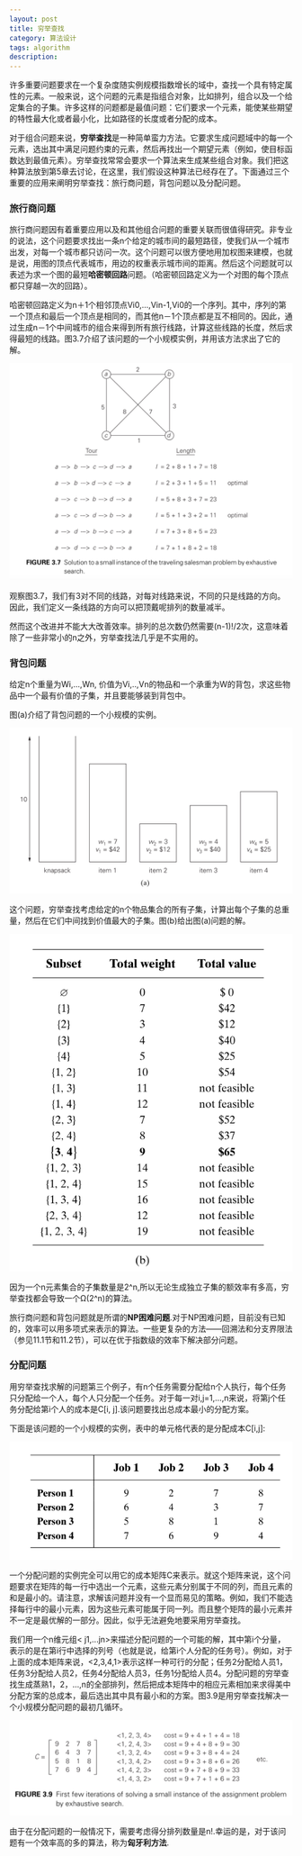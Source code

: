 ```yaml
---
layout: post
title: 穷举查找
category: 算法设计
tags: algorithm
description: 
---
```


许多重要问题要求在一个复杂度随实例规模指数增长的域中，查找一个具有特定属性的元素。一般来说，这个问题的元素是指组合对象，比如排列，组合以及一个给定集合的子集。许多这样的问题都是最值问题：它们要求一个元素，能使某些期望的特性最大化或者最小化，比如路径的长度或者分配的成本。

对于组合问题来说，**穷举查找**是一种简单蛮力方法。它要求生成问题域中的每一个元素，选出其中满足问题约束的元素，然后再找出一个期望元素（例如，使目标函数达到最值元素）。穷举查找常常会要求一个算法来生成某些组合对象。我们把这种算法放到第5章去讨论，在这里，我们假设这种算法已经存在了。下面通过三个重要的应用来阐明穷举查找：旅行商问题，背包问题以及分配问题。

### 旅行商问题

旅行商问题因有着重要应用以及和其他组合问题的重要关联而很值得研究。非专业的说法，这个问题要求找出一条n个给定的城市间的最短路径，使我们从一个城市出发，对每一个城市都只访问一次。这个问题可以很方便地用加权图来建模，也就是说，用图的顶点代表城市，用边的权重表示城市间的距离。然后这个问题就可以表述为求一个图的最短**哈密顿回路**问题。（哈密顿回路定义为一个对图的每个顶点都只穿越一次的回路）。

哈密顿回路定义为n＋1个相邻顶点Vi0,...,Vin-1,Vi0的一个序列。其中，序列的第一个顶点和最后一个顶点是相同的，而其他n－1个顶点都是互不相同的。因此，通过生成n－1个中间城市的组合来得到所有旅行线路，计算这些线路的长度，然后求得最短的线路。图3.7介绍了该问题的一个小规模实例，并用该方法求出了它的解。

![](https://github.com/arcticlion/reading-lists/blob/master/Introduction%20to%20the%20Design%20and%20Analysis%20of%20Algorithms/03%20Brute%20Force%20and%20Exhaustive%20Search/屏幕截图%202014-12-02%2017.06.24.png)

观察图3.7，我们有3对不同的线路，对每对线路来说，不同的只是线路的方向。因此，我们定义一条线路的方向可以把顶戴呢排列的数量减半。

然而这个改进并不能大大改善效率。排列的总次数仍然需要(n-1)!/2次，这意味着除了一些非常小的n之外，穷举查找法几乎是不实用的。

### 背包问题

给定n个重量为Wi,...,Wn, 价值为Vi,..,Vn的物品和一个承重为W的背包，求这些物品中一个最有价值的子集，并且要能够装到背包中。

图(a)介绍了背包问题的一个小规模的实例。

![](https://github.com/arcticlion/reading-lists/blob/master/Introduction%20to%20the%20Design%20and%20Analysis%20of%20Algorithms/03%20Brute%20Force%20and%20Exhaustive%20Search/屏幕截图%202014-12-02%2017.14.25.png)

这个问题，穷举查找考虑给定的n个物品集合的所有子集，计算出每个子集的总重量，然后在它们中间找到价值最大的子集。图(b)给出图(a)问题的解。

![](https://github.com/arcticlion/reading-lists/blob/master/Introduction%20to%20the%20Design%20and%20Analysis%20of%20Algorithms/03%20Brute%20Force%20and%20Exhaustive%20Search/屏幕截图%202014-12-02%2017.14.48.png)

因为一个n元素集合的子集数量是2^n,所以无论生成独立子集的额效率有多高，穷举查找都会导致一个Ω(2^n)的算法。

旅行商问题和背包问题就是所谓的**NP困难问题**.对于NP困难问题，目前没有已知的，效率可以用多项式来表示的算法。一些更复杂的方法——回溯法和分支界限法（参见11.1节和11.2节），可以在优于指数级的效率下解决部分问题。

### 分配问题

用穷举查找求解的问题第三个例子，有n个任务需要分配给n个人执行，每个任务只分配给一个人，每个人只分配一个任务。对于每一对i,j=1,...,n来说，将第j个任务分配给第i个人的成本是C[i, j].该问题要找出总成本最小的分配方案。

下面是该问题的一个小规模的实例，表中的单元格代表的是分配成本C[i,j]:

![](https://github.com/arcticlion/reading-lists/blob/master/Introduction%20to%20the%20Design%20and%20Analysis%20of%20Algorithms/03%20Brute%20Force%20and%20Exhaustive%20Search/屏幕截图%202014-12-02%2017.33.38.png)

一个分配问题的实例完全可以用它的成本矩阵C来表示。就这个矩阵来说，这个问题要求在矩阵的每一行中选出一个元素，这些元素分别属于不同的列，而且元素的和是最小的。请注意，求解该问题并没有一个显而易见的策略。例如，我们不能选择每行中的最小元素，因为这些元素可能属于同一列。而且整个矩阵的最小元素并不一定是最优解的一部分。因此，似乎无法避免地要采用穷举查找。

我们用一个n维元组< j1,...jn>来描述分配问题的一个可能的解，其中第i个分量，表示的是在第i行中选择的列号（也就是说，给第i个人分配的任务号）。例如，对于上面的成本矩阵来说，<2,3,4,1>表示这样一种可行的分配；任务2分配给人员1，任务3分配给人员2，任务4分配给人员3，任务1分配给人员4。分配问题的穷举查找生成蒸熟1，2，...,n的全部排列，然后把成本矩阵中的相应元素相加来求得美中分配方案的总成本，最后选出其中具有最小和的方案。图3.9是用穷举查找解决一个小规模分配问题的最初几循环。

![](https://github.com/arcticlion/reading-lists/blob/master/Introduction%20to%20the%20Design%20and%20Analysis%20of%20Algorithms/03%20Brute%20Force%20and%20Exhaustive%20Search/屏幕截图%202014-12-02%2017.42.02.png)

由于在分配问题的一般情况下，需要考虑得分排列数量是n!.幸运的是，对于该问题有一个效率高的多的算法，称为**匈牙利方法**.

